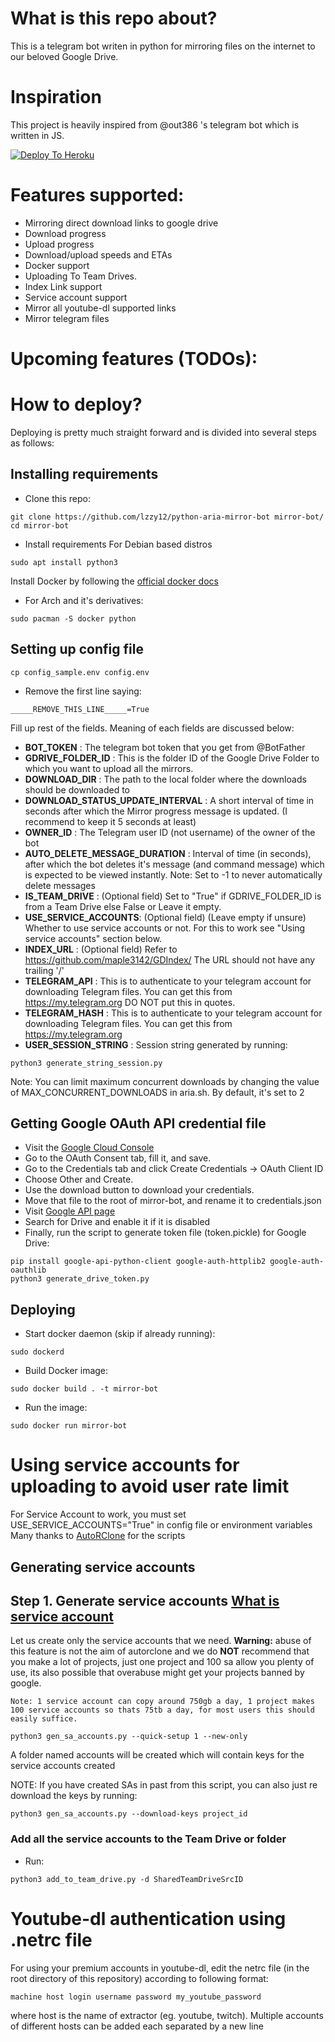 # What is this repo about?
This is a telegram bot writen in python for mirroring files on the internet to our beloved Google Drive.

# Inspiration 
This project is heavily inspired from @out386 's telegram bot which is written in JS.

[![Deploy To Heroku](https://www.herokucdn.com/deploy/button.svg)](https://heroku.com/deploy?template=https://github.com/ankitkumarbh/Gdrive)


# Features supported:
- Mirroring direct download links to google drive
- Download progress
- Upload progress
- Download/upload speeds and ETAs
- Docker support
- Uploading To Team Drives.
- Index Link support
- Service account support
- Mirror all youtube-dl supported links
- Mirror telegram files

# Upcoming features (TODOs):

# How to deploy?
Deploying is pretty much straight forward and is divided into several steps as follows:
## Installing requirements

- Clone this repo:
```
git clone https://github.com/lzzy12/python-aria-mirror-bot mirror-bot/
cd mirror-bot
```

- Install requirements
For Debian based distros
```
sudo apt install python3
```
Install Docker by following the [official docker docs](https://docs.docker.com/engine/install/debian/)


- For Arch and it's derivatives:
```
sudo pacman -S docker python
```

## Setting up config file
```
cp config_sample.env config.env
```
- Remove the first line saying:
```
_____REMOVE_THIS_LINE_____=True
```
Fill up rest of the fields. Meaning of each fields are discussed below:
- **BOT_TOKEN** : The telegram bot token that you get from @BotFather
- **GDRIVE_FOLDER_ID** : This is the folder ID of the Google Drive Folder to which you want to upload all the mirrors.
- **DOWNLOAD_DIR** : The path to the local folder where the downloads should be downloaded to
- **DOWNLOAD_STATUS_UPDATE_INTERVAL** : A short interval of time in seconds after which the Mirror progress message is updated. (I recommend to keep it 5 seconds at least)  
- **OWNER_ID** : The Telegram user ID (not username) of the owner of the bot
- **AUTO_DELETE_MESSAGE_DURATION** : Interval of time (in seconds), after which the bot deletes it's message (and command message) which is expected to be viewed instantly. Note: Set to -1 to never automatically delete messages
- **IS_TEAM_DRIVE** : (Optional field) Set to "True" if GDRIVE_FOLDER_ID is from a Team Drive else False or Leave it empty.
- **USE_SERVICE_ACCOUNTS**: (Optional field) (Leave empty if unsure) Whether to use service accounts or not. For this to work see  "Using service accounts" section below.
- **INDEX_URL** : (Optional field) Refer to https://github.com/maple3142/GDIndex/ The URL should not have any trailing '/'
- **TELEGRAM_API** : This is to authenticate to your telegram account for downloading Telegram files. You can get this from https://my.telegram.org DO NOT put this in quotes.
- **TELEGRAM_HASH** : This is to authenticate to your telegram account for downloading Telegram files. You can get this from https://my.telegram.org
- **USER_SESSION_STRING** : Session string generated by running:
```
python3 generate_string_session.py
```
Note: You can limit maximum concurrent downloads by changing the value of MAX_CONCURRENT_DOWNLOADS in aria.sh. By default, it's set to 2
 
## Getting Google OAuth API credential file

- Visit the [Google Cloud Console](https://console.developers.google.com/apis/credentials)
- Go to the OAuth Consent tab, fill it, and save.
- Go to the Credentials tab and click Create Credentials -> OAuth Client ID
- Choose Other and Create.
- Use the download button to download your credentials.
- Move that file to the root of mirror-bot, and rename it to credentials.json
- Visit [Google API page](https://console.developers.google.com/apis/library)
- Search for Drive and enable it if it is disabled
- Finally, run the script to generate token file (token.pickle) for Google Drive:
```
pip install google-api-python-client google-auth-httplib2 google-auth-oauthlib
python3 generate_drive_token.py
```
## Deploying

- Start docker daemon (skip if already running):
```
sudo dockerd
```
- Build Docker image:
```
sudo docker build . -t mirror-bot
```
- Run the image:
```
sudo docker run mirror-bot
```

# Using service accounts for uploading to avoid user rate limit
For Service Account to work, you must set USE_SERVICE_ACCOUNTS="True" in config file or environment variables
Many thanks to [AutoRClone](https://github.com/xyou365/AutoRclone) for the scripts
## Generating service accounts
Step 1. Generate service accounts [What is service account](https://cloud.google.com/iam/docs/service-accounts)
---------------------------------
Let us create only the service accounts that we need. 
**Warning:** abuse of this feature is not the aim of autorclone and we do **NOT** recommend that you make a lot of projects, just one project and 100 sa allow you plenty of use, its also possible that overabuse might get your projects banned by google. 

```
Note: 1 service account can copy around 750gb a day, 1 project makes 100 service accounts so thats 75tb a day, for most users this should easily suffice. 
```

`python3 gen_sa_accounts.py --quick-setup 1 --new-only`

A folder named accounts will be created which will contain keys for the service accounts created

NOTE: If you have created SAs in past from this script, you can also just re download the keys by running:
```
python3 gen_sa_accounts.py --download-keys project_id
```

### Add all the service accounts to the Team Drive or folder
- Run:
```
python3 add_to_team_drive.py -d SharedTeamDriveSrcID
```

# Youtube-dl authentication using .netrc file
For using your premium accounts in youtube-dl, edit the netrc file (in the root directory of this repository) according to following format:
```
machine host login username password my_youtube_password
```
where host is the name of extractor (eg. youtube, twitch). Multiple accounts of different hosts can be added each separated by a new line
